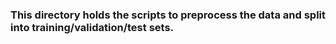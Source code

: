 ### This directory holds the scripts to preprocess the data and split into training/validation/test sets.